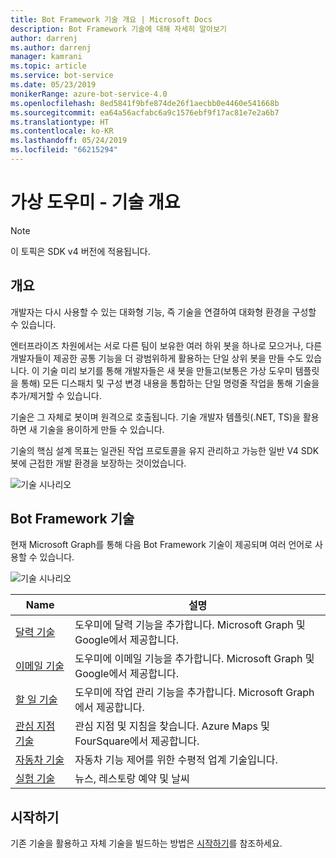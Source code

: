 ```yaml
---
title: Bot Framework 기술 개요 | Microsoft Docs
description: Bot Framework 기술에 대해 자세히 알아보기
author: darrenj
ms.author: darrenj
manager: kamrani
ms.topic: article
ms.service: bot-service
ms.date: 05/23/2019
monikerRange: azure-bot-service-4.0
ms.openlocfilehash: 8ed5841f9bfe874de26f1aecbb0e4460e541668b
ms.sourcegitcommit: ea64a56acfabc6a9c1576ebf9f17ac81e7e2a6b7
ms.translationtype: HT
ms.contentlocale: ko-KR
ms.lasthandoff: 05/24/2019
ms.locfileid: "66215294"
---
```

# <a name="virtual-assistant---skills-overview"></a>가상 도우미 - 기술 개요

> [!NOTE]
> 이 토픽은 SDK v4 버전에 적용됩니다. 

## <a name="overview"></a>개요

개발자는 다시 사용할 수 있는 대화형 기능, 즉 기술을 연결하여 대화형 환경을 구성할 수 있습니다.

엔터프라이즈 차원에서는 서로 다른 팀이 보유한 여러 하위 봇을 하나로 모으거나, 다른 개발자들이 제공한 공통 기능을 더 광범위하게 활용하는 단일 상위 봇을 만들 수도 있습니다. 이 기술 미리 보기를 통해 개발자들은 새 봇을 만들고(보통은 가상 도우미 템플릿을 통해) 모든 디스패치 및 구성 변경 내용을 통합하는 단일 명령줄 작업을 통해 기술을 추가/제거할 수 있습니다.     

기술은 그 자체로 봇이며 원격으로 호출됩니다. 기술 개발자 템플릿(.NET, TS)을 활용하면 새 기술을 용이하게 만들 수 있습니다.

기술의 핵심 설계 목표는 일관된 작업 프로토콜을 유지 관리하고 가능한 일반 V4 SDK 봇에 근접한 개발 환경을 보장하는 것이었습니다. 

![기술 시나리오](./media/enterprise-template/skills-scenarios.png)

## <a name="bot-framework-skills"></a>Bot Framework 기술

현재 Microsoft Graph를 통해 다음 Bot Framework 기술이 제공되며 여러 언어로 사용할 수 있습니다.

![기술 시나리오](./media/enterprise-template/skills-at-build.png)

| Name | 설명 |
| ---- | ----------- |
|[달력 기술](https://github.com/Microsoft/AI/blob/master/docs/reference/skills/productivity-calendar.md)|도우미에 달력 기능을 추가합니다. Microsoft Graph 및 Google에서 제공합니다.|
|[이메일 기술](https://github.com/Microsoft/AI/blob/master/docs/reference/skills/productivity-email.md)|도우미에 이메일 기능을 추가합니다. Microsoft Graph 및 Google에서 제공합니다.|
|[할 일 기술](https://github.com/Microsoft/AI/blob/master/docs/reference/skills/productivity-todo.md)|도우미에 작업 관리 기능을 추가합니다. Microsoft Graph에서 제공합니다.|
|[관심 지점 기술](https://github.com/Microsoft/AI/blob/master/docs/reference/skills/productivity-pointofinterest.md)|관심 지점 및 지침을 찾습니다. Azure Maps 및 FourSquare에서 제공합니다.|
|[자동차 기술](https://github.com/Microsoft/AI/blob/master/docs/reference/skills/automotive.md)|자동차 기능 제어를 위한 수평적 업계 기술입니다.|
|[실험 기술](https://github.com/Microsoft/AI/blob/master/docs/reference/skills/experimental.md)|뉴스, 레스토랑 예약 및 날씨|

## <a name="getting-started"></a>시작하기

기존 기술을 활용하고 자체 기술을 빌드하는 방법은 [시작하기](https://github.com/Microsoft/AI/tree/master/docs#tutorials)를 참조하세요.
